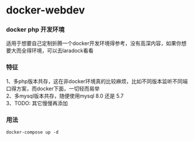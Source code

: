 # docker-webdev
### docker php 开发环境

适用于想要自己定制折腾一个docker开发环境得参考，没有高深内容，如果你想要大而全得环境，可以去laradock看看

### 特征
1、多php版本共存，这在非docker环境真的比较麻烦，比如不同版本监听不同端口得方案，而docker下面，一切轻而易举  
2、多mysql版本共存，随便使用mysql 8.0 还是 5.7  
3、TODO: 其它慢慢再添加 

### 用法
```docker
docker-compose up -d
```
